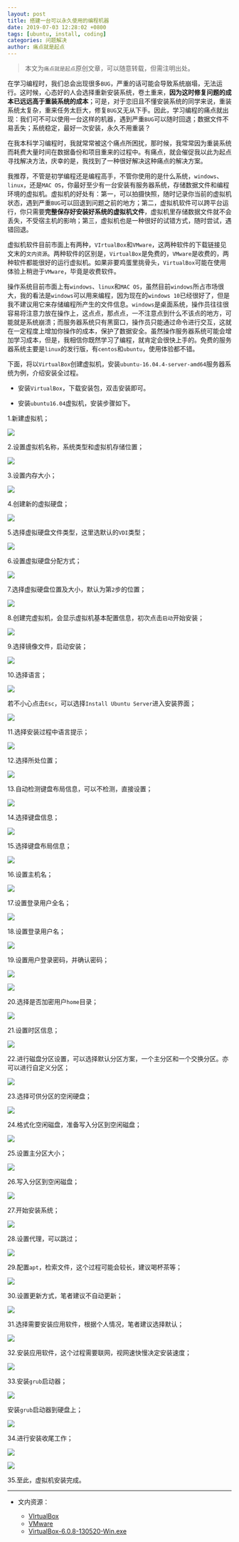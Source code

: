 ```yaml
---
layout: post
title: 搭建一台可以永久使用的编程机器
date: 2019-07-03 12:28:02 +0800
tags: [ubuntu, install, coding]
categories: 问题解决
author: 痛点就是起点
---
```


> 本文为`痛点就是起点`原创文章，可以随意转载，但需注明出处。

在学习编程时，我们总会出现很多`BUG`，严重的话可能会导致系统崩塌，无法运行。这时候，心态好的人会选择重新安装系统，卷土重来，**因为这时修复问题的成本已远远高于重装系统的成本**；可是，对于恋旧且不懂安装系统的同学来说，重装系统太复杂，重来任务太巨大，修复`BUG`又无从下手。因此，学习编程的痛点就出现：我们可不可以使用一台这样的机器，遇到严重`BUG`可以随时回退；数据文件不易丢失；系统稳定，最好一次安装，永久不用重装？

在我本科学习编程时，我就常常被这个痛点所困扰，那时候，我常常因为重装系统而耗费大量时间在数据备份和项目重来的过程中。有痛点，就会催促我以此为起点寻找解决方法，庆幸的是，我找到了一种很好解决这种痛点的解决方案。

我推荐，不管是初学编程还是编程高手，不管你使用的是什么系统，`windows`、`linux`，还是`MAC OS`，你最好至少有一台安装有服务器系统，存储数据文件和编程环境的虚拟机。虚拟机的好处有：第一，可以拍摄快照，随时记录你当前的虚拟机状态，遇到严重`BUG`可以回退到问题之前的地方；第二，虚拟机软件可以跨平台运行，你只需要**完整保存好安装好系统的虚拟机文件**，虚拟机里存储数据文件就不会丢失，不受宿主机的影响；第三，虚拟机也是一种很好的试错方式，随时尝试，遇错回退。

虚拟机软件目前市面上有两种，`VIrtualBox`和`VMware`，这两种软件的下载链接见文末的`文内资源`。两种软件的区别是，`VirtualBox`是免费的，`VMware`是收费的，两种软件都能很好的运行虚拟机。如果非要鸡蛋里挑骨头，`VirtualBox`可能在使用体验上稍逊于`VMware`，毕竟是收费软件。

操作系统目前市面上有`windows`、`linux`和`MAC OS`，虽然目前`windows`所占市场很大，我的看法是`windows`可以用来编程，因为现在的`windows 10`已经很好了，但是我不建议用它来存储编程所产生的文件信息。`windows`是桌面系统，操作员往往很容易将注意力放在操作上，这点点，那点点，一不注意点到什么不该点的地方，可能就是系统崩溃；而服务器系统只有黑窗口，操作员只能通过命令进行交互，这就在一定程度上增加你操作的成本，保护了数据安全。虽然操作服务器系统可能会增加学习成本，但是，我相信你既然学习了编程，就肯定会很快上手的。免费的服务器系统主要是`linux`的发行版，有`centos`和`ubuntu`，使用体验都不错。

下面，将以`VirtualBox`创建虚拟机，安装`ubuntu-16.04.4-server-amd64`服务器系统为例，介绍安装全过程。

- 安装`VirtualBox`，下载安装包，双击安装即可。

- 安装`ubuntu16.04`虚拟机，安装步骤如下。

1.新建虚拟机；

![](/images/2019/Jul/01.png)

2.设置虚拟机名称，系统类型和虚拟机存储位置；

![](/images/2019/Jul/02.png)

3.设置内存大小；

![](/images/2019/Jul/03.png)

4.创建新的虚拟硬盘；

![](/images/2019/Jul/04.png)

5.选择虚拟硬盘文件类型，这里选默认的`VDI`类型；

![](/images/2019/Jul/05.png)

6.设置虚拟硬盘分配方式；

![](/images/2019/Jul/06.png)

7.选择虚拟硬盘位置及大小，默认为第`2`步的位置；

![](/images/2019/Jul/07.png)

8.创建完虚拟机，会显示虚拟机基本配置信息，初次点击`启动`开始安装；

![](/images/2019/Jul/08.png)

9.选择镜像文件，启动安装；

![](/images/2019/Jul/09.png)

10.选择语言；

![](/images/2019/Jul/10.png)

若不小心点击`Esc`，可以选择`Install Ubuntu Server`进入安装界面；

![](/images/2019/Jul/11.png)

11.选择安装过程中语言提示；

![](/images/2019/Jul/12.png)

12.选择所处位置；

![](/images/2019/Jul/13.png)

13.自动检测键盘布局信息，可以不检测，直接设置；

![](/images/2019/Jul/14.png)

14.选择键盘信息；

![](/images/2019/Jul/15.png)

15.选择键盘布局信息；

![](/images/2019/Jul/16.png)

16.设置主机名；

![](/images/2019/Jul/17.png)

17.设置登录用户全名；

![](/images/2019/Jul/18.png)

18.设置登录用户名；

![](/images/2019/Jul/19.png)

19.设置用户登录密码，并确认密码；

![](/images/2019/Jul/20.png)

![](/images/2019/Jul/21.png)

20.选择是否加密用户`home`目录；

![](/images/2019/Jul/22.png)

21.设置时区信息；

![](/images/2019/Jul/23.png)

22.进行磁盘分区设置，可以选择默认分区方案，一个主分区和一个交换分区。亦可以进行自定义分区；

![](/images/2019/Jul/24.png)

23.选择可供分区的空闲硬盘；

![](/images/2019/Jul/25.png)

24.格式化空闲磁盘，准备写入分区到空闲磁盘；

![](/images/2019/Jul/26.png)

25.设置主分区大小；

![](/images/2019/Jul/27.png)

26.写入分区到空闲磁盘；

![](/images/2019/Jul/28.png)

27.开始安装系统；

![](/images/2019/Jul/29.png)

28.设置代理，可以跳过；

![](/images/2019/Jul/30.png)

29.配置`apt`，检索文件，这个过程可能会较长，建议喝杯茶等；

![](/images/2019/Jul/31.png)

30.设置更新方式，笔者建议不自动更新；

![](/images/2019/Jul/32.png)

31.选择需要安装应用软件，根据个人情况，笔者建议选择默认；

![](/images/2019/Jul/33.png)

32.安装应用软件，这个过程需要联网，视网速快慢决定安装速度；

![](/images/2019/Jul/34.png)

33.安装`grub`启动器；

![](/images/2019/Jul/35.png)

安装`grub`启动器到硬盘上；

![](/images/2019/Jul/36.png)

34.进行安装收尾工作；

![](/images/2019/Jul/37.png)

![](/images/2019/Jul/38.png)

35.至此，虚拟机安装完成。

___

- 文内资源：

	- [VIrtualBox](https://www.virtualbox.org)
	- [VMware](https://www.vmware.com/cn.html)
	- [VirtualBox-6.0.8-130520-Win.exe](https://download.virtualbox.org/virtualbox/6.0.8/VirtualBox-6.0.8-130520-Win.exe)
